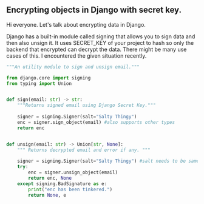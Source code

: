 ## Encrypting objects in Django with secret key.

Hi everyone.
Let's talk about encrypting data in Django. 

Django has a built-in module called signing that allows you to sign data and then also unsign it.
It uses SECRET_KEY of your project to hash so only the backend that encrypted can decrypt the data.
There might be many use cases of this. 
I encountered the given situation recently.


```py
"""An utility module to sign and unsign email."""

from django.core import signing
from typing import Union


def sign(email: str) -> str:
    """Returns signed email using Django Secret Key."""
    
    signer = signing.Signer(salt="Salty Thingy")
    enc = signer.sign_object(email) #also supports other types
    return enc


def unsign(email: str) -> Union[str, None]:
    """ Returns decrypted email and error if any. """
    
    signer = signing.Signer(salt="Salty Thingy") #salt needs to be same
    try:
        enc = signer.unsign_object(email)
        return enc, None
    except signing.BadSignature as e:
    	print("enc has been tinkered.")
        return None, e
``` 
